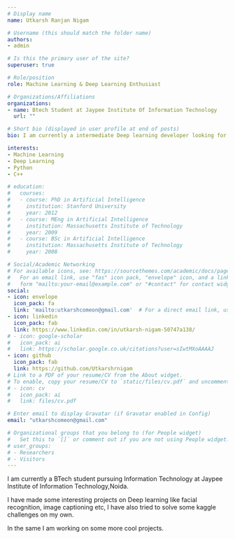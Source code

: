 ```yaml
---
# Display name
name: Utkarsh Ranjan Nigam

# Username (this should match the folder name)
authors:
- admin

# Is this the primary user of the site?
superuser: true

# Role/position
role: Machine Learning & Deep Learning Enthusiast

# Organizations/Affiliations
organizations:
- name: Btech Student at Jaypee Institute Of Information Technology
  url: ""

# Short bio (displayed in user profile at end of posts)
bio: I am currently a intermediate Deep learning developer looking for some good and interesting projects.

interests:
- Machine Learning
- Deep Learning
- Python
- C++

# education:
#   courses:
#   - course: PhD in Artificial Intelligence
#     institution: Stanford University
#     year: 2012
#   - course: MEng in Artificial Intelligence
#     institution: Massachusetts Institute of Technology
#     year: 2009
#   - course: BSc in Artificial Intelligence
#     institution: Massachusetts Institute of Technology
#     year: 2008

# Social/Academic Networking
# For available icons, see: https://sourcethemes.com/academic/docs/page-builder/#icons
#   For an email link, use "fas" icon pack, "envelope" icon, and a link in the
#   form "mailto:your-email@example.com" or "#contact" for contact widget.
social:
- icon: envelope
  icon_pack: fa
  link: 'mailto:utkarshcomeon@gmail.com'  # For a direct email link, use "mailto:test@example.org".
- icon: linkedin
  icon_pack: fab
  link: https://www.linkedin.com/in/utkarsh-nigam-50747a138/
# - icon: google-scholar
#   icon_pack: ai
#   link: https://scholar.google.co.uk/citations?user=sIwtMXoAAAAJ
- icon: github
  icon_pack: fab
  link: https://github.com/Utkarshrnigam
# Link to a PDF of your resume/CV from the About widget.
# To enable, copy your resume/CV to `static/files/cv.pdf` and uncomment the lines below.
# - icon: cv
#   icon_pack: ai
#   link: files/cv.pdf

# Enter email to display Gravatar (if Gravatar enabled in Config)
email: "utkarshcomeon@gmail.com"

# Organizational groups that you belong to (for People widget)
#   Set this to `[]` or comment out if you are not using People widget.
# user_groups:
# - Researchers
# - Visitors
---
```


I am currently a BTech student pursuing Information Technology at Jaypee Institute of Information Technology,Noida.

I have made some interesting projects on Deep learning like facial recognition, image captioning etc, I have also tried to solve some kaggle challenges on my own.

In the same I am working on some more cool projects.
 
